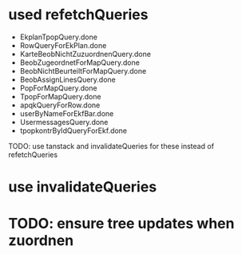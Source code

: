 # used refetchQueries

- EkplanTpopQuery.done
- RowQueryForEkPlan.done
- KarteBeobNichtZuzuordnenQuery.done
- BeobZugeordnetForMapQuery.done
- BeobNichtBeurteiltForMapQuery.done
- BeobAssignLinesQuery.done
- PopForMapQuery.done
- TpopForMapQuery.done
- apqkQueryForRow.done
- userByNameForEkfBar.done
- UsermessagesQuery.done
- tpopkontrByIdQueryForEkf.done

TODO: use tanstack and invalidateQueries for these instead of refetchQueries

# use invalidateQueries

# TODO: ensure tree updates when zuordnen
